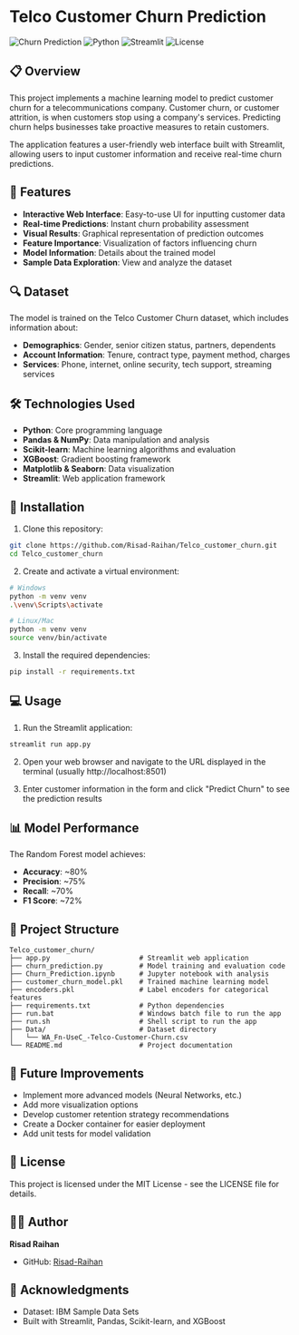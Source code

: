 # Telco Customer Churn Prediction

![Churn Prediction](https://img.shields.io/badge/ML-Churn%20Prediction-blue)
![Python](https://img.shields.io/badge/Python-3.8%2B-brightgreen)
![Streamlit](https://img.shields.io/badge/Streamlit-1.43-red)
![License](https://img.shields.io/badge/License-MIT-yellow)

## 📋 Overview

This project implements a machine learning model to predict customer churn for a telecommunications company. Customer churn, or customer attrition, is when customers stop using a company's services. Predicting churn helps businesses take proactive measures to retain customers.

The application features a user-friendly web interface built with Streamlit, allowing users to input customer information and receive real-time churn predictions.

## 🌟 Features

- **Interactive Web Interface**: Easy-to-use UI for inputting customer data
- **Real-time Predictions**: Instant churn probability assessment
- **Visual Results**: Graphical representation of prediction outcomes
- **Feature Importance**: Visualization of factors influencing churn
- **Model Information**: Details about the trained model
- **Sample Data Exploration**: View and analyze the dataset

## 🔍 Dataset

The model is trained on the Telco Customer Churn dataset, which includes information about:

- **Demographics**: Gender, senior citizen status, partners, dependents
- **Account Information**: Tenure, contract type, payment method, charges
- **Services**: Phone, internet, online security, tech support, streaming services

## 🛠️ Technologies Used

- **Python**: Core programming language
- **Pandas & NumPy**: Data manipulation and analysis
- **Scikit-learn**: Machine learning algorithms and evaluation
- **XGBoost**: Gradient boosting framework
- **Matplotlib & Seaborn**: Data visualization
- **Streamlit**: Web application framework

## 🚀 Installation

1. Clone this repository:
```bash
git clone https://github.com/Risad-Raihan/Telco_customer_churn.git
cd Telco_customer_churn
```

2. Create and activate a virtual environment:
```bash
# Windows
python -m venv venv
.\venv\Scripts\activate

# Linux/Mac
python -m venv venv
source venv/bin/activate
```

3. Install the required dependencies:
```bash
pip install -r requirements.txt
```

## 💻 Usage

1. Run the Streamlit application:
```bash
streamlit run app.py
```

2. Open your web browser and navigate to the URL displayed in the terminal (usually http://localhost:8501)

3. Enter customer information in the form and click "Predict Churn" to see the prediction results

## 📊 Model Performance

The Random Forest model achieves:
- **Accuracy**: ~80%
- **Precision**: ~75%
- **Recall**: ~70%
- **F1 Score**: ~72%

## 📁 Project Structure

```
Telco_customer_churn/
├── app.py                      # Streamlit web application
├── churn_prediction.py         # Model training and evaluation code
├── Churn_Prediction.ipynb      # Jupyter notebook with analysis
├── customer_churn_model.pkl    # Trained machine learning model
├── encoders.pkl                # Label encoders for categorical features
├── requirements.txt            # Python dependencies
├── run.bat                     # Windows batch file to run the app
├── run.sh                      # Shell script to run the app
├── Data/                       # Dataset directory
│   └── WA_Fn-UseC_-Telco-Customer-Churn.csv
└── README.md                   # Project documentation
```

## 🔮 Future Improvements

- Implement more advanced models (Neural Networks, etc.)
- Add more visualization options
- Develop customer retention strategy recommendations
- Create a Docker container for easier deployment
- Add unit tests for model validation

## 📝 License

This project is licensed under the MIT License - see the LICENSE file for details.

## 👨‍💻 Author

**Risad Raihan**
- GitHub: [Risad-Raihan](https://github.com/Risad-Raihan)

## 🙏 Acknowledgments

- Dataset: IBM Sample Data Sets
- Built with Streamlit, Pandas, Scikit-learn, and XGBoost 